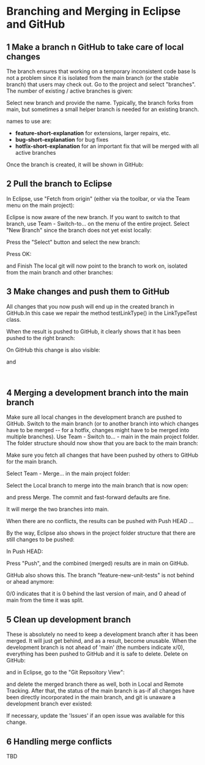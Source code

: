 # Branching and Merging in Eclipse and GitHub

## 1 Make a branch n GitHub to take care of local changes

The branch ensures that working on a temporary inconsistent code base Is not a problem since it is isolated from the main branch (or the stable branch) that users may check out. 
Go to the project and select "branches". The number of existing / active branches is given:
 
Select new branch and provide the name. Typically, the branch forks from main, but sometimes a small helper branch is needed for an existing branch.
 
names to use are:

* **feature-short-explanation** for extensions, larger repairs, etc.
* **bug-short-explanation** for bug fixes
* **hotfix-short-explanation** for an important fix that will be merged with all active branches

Once the branch is created, it will be shown in GitHub:
 

## 2 Pull the branch to Eclipse

In Eclipse, use "Fetch from origin" (either via the toolbar, or via the Team menu on the main project):
 
 

Eclipse is now aware of the new branch. If you want to switch to that branch, use Team - Switch-to... on the menu of the entire project. Select "New Branch" since the branch does not yet exist locally:
 

Press the "Select" button and select the new branch:
 
Press OK:
 
and Finish
The local git will now point to the branch to work on, isolated from the main branch and other branches:
 

## 3 Make changes and push them to GitHub

All changes that you now push will end up in the created branch in GitHub.In this case we repair the method testLinkType() in the LinkTypeTest class.

 

When the result is pushed to GitHub, it clearly shows that it has been pushed to the right branch:
 

On GitHub this change is also visible:
 
and
 

 
## 4 Merging a development branch into the main branch

Make sure all local changes in the development branch are pushed to GitHub.
Switch to the main branch (or to another branch into which changes have to be merged -- for a hotfix, changes might have to be merged into multiple branches). Use Team - Switch to... - main in the main project folder. The folder structure should now show that you are back to the main branch:
 
Make sure you fetch all changes that have been pushed by others to GitHub for the main branch.

Select Team - Merge... in the main project folder:
 
Select the Local branch to merge into the main branch that is now open:
 
and press Merge. The commit and fast-forward defaults are fine.

It will merge the two branches into main. 
 
When there are no conflicts, the results can be pushed with Push HEAD ...
 
By the way, Eclipse also shows in the project folder structure that there are still changes to be pushed:
 
In Push HEAD:
 
Press "Push", and the combined (merged) results are in main on GitHub.
 

GitHub also shows this. The branch "feature-new-unit-tests" is not behind or ahead anymore:
 
0/0 indicates that it is 0 behind the last version of main, and 0 ahead of main from the time it was split.


## 5 Clean up development branch

These is absolutely no need to keep a development branch after it has been merged. It will just get behind, and as a result, become unusable. 
When the development branch is not ahead of 'main' (the numbers indicate x/0), everything has been pushed to GitHub and it is safe to delete.
Delete on GitHub:
 
and in Eclipse, go to the "Git Repsoitory View":
 
and delete the merged branch there as well, both in Local and Remote Tracking. After that, the status of the main branch is as-if all changes have been directly incorporated in the main branch, and git is unaware a development branch ever existed:
 

If necessary, update the 'Issues' if an open issue was available for this change.


## 6 Handling merge conflicts

TBD


